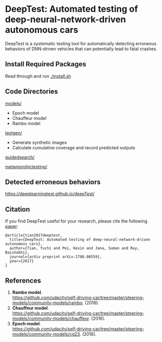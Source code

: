 # DeepTest: Automated testing of deep-neural-network-driven autonomous cars

DeepTest is a systematic testing tool for automatically detecting erroneous behaviors of DNN-driven vehicles that can potentially lead to fatal crashes.

## Install Required Packages

Read through and run [./install.sh](./install.sh)

## Code Directories

[models/](models/)

* Epoch model  
* Chauffeur model  
* Rambo model  

[testgen/](testgen/)

* Generate synthetic images  
* Calculate cumulative coverage and record predicted outputs

[guidedsearch/](guidedsearch/)  

[metamorphictesting/](metamorphictesting/) 


## Detected erroneous behaviors
https://deeplearningtest.github.io/deepTest/

## Citation
If you find DeepTest useful for your research, please cite the following [paper](https://arxiv.org/pdf/1708.08559.pdf):

```
@article{tian2017deeptest,
  title={DeepTest: Automated testing of deep-neural-network-driven autonomous cars},
  author={Tian, Yuchi and Pei, Kexin and Jana, Suman and Ray, Baishakhi},
  journal={arXiv preprint arXiv:1708.08559},
  year={2017}
}

```
## References

1.  **Rambo model**. <br />
https://github.com/udacity/self-driving-car/tree/master/steering-models/community-models/rambo. (2016).
2.  **Chauffeur model**. <br />
https://github.com/udacity/self-driving-car/tree/master/steering-models/community-models/chauffeur. (2016).
3.  **Epoch model**. <br />
https://github.com/udacity/self-driving-car/tree/master/steering-models/community-models/cg23. (2016).
